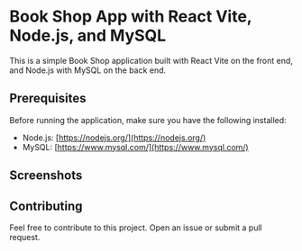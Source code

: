 # Book Shop App with React Vite, Node.js, and MySQL

This is a simple Book Shop application built with React Vite on the front end, and Node.js with MySQL on the back end.

## Prerequisites

Before running the application, make sure you have the following installed:

- Node.js: [https://nodejs.org/](https://nodejs.org/)
- MySQL: [https://www.mysql.com/](https://www.mysql.com/)

## Screenshots


## Contributing

Feel free to contribute to this project. Open an issue or submit a pull request.

